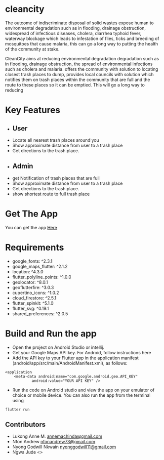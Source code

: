 # cleancity

The outcome of indiscriminate disposal of solid wastes expose human to environmental
degradation such as in flooding, drainage obstruction, widespread of infectious diseases,
cholera, diarrhea typhoid fever, waterway blockage which leads to infestation of flies, ticks and
breeding of mosquitoes that cause malaria, this can go a long way to putting the health of the
community at stake.

CleanCity aims at reducing environmental degradation degradation such as in flooding,
drainage obstruction, the spread of environmental infections such as cholera and malaria. offers
the community with solution to locating closest trash places to dump, provides local councils
with solution which notifies them on trash places within the community that are full and the
route to these places so it can be emptied. This will go a long way to reducing

# Key Features
- ## User
- Locate all nearest trash places around you
- Show approximate distance from user to a trash place
- Get directions to the trash place.
- ## Admin
- get Notification of trash places that are full
- Show approximate distance from user to a trash place
- Get directions to the trash place.
- show shortest route to full trash place

# Get The App
You can get the app <a href="#">Here</a>

# Requirements
- google_fonts: ^2.3.1
- google_maps_flutter: ^2.1.2
- location: ^4.3.0
- flutter_polyline_points: ^1.0.0
- geolocator: ^8.0.1
- geoflutterfire: ^3.0.3
- cupertino_icons: ^1.0.2
- cloud_firestore: ^2.5.1
- flutter_spinkit: ^5.1.0
- flutter_svg: ^0.19.1
- shared_preferences: ^2.0.5

# Build and Run the app

- Open the project on Android Studio or intellij.
- Get your Google Maps API key. For Android, follow instructions here
- Add the API key to your Flutter app in the application manifest (android/app/src/main/AndroidManifest.xml), as follows:
```
<application
    <meta-data android:name="com.google.android.geo.API_KEY"
            android:value="YOUR API KEY" />

```
- Run the code on Android studio and view the app on your emulator of choice or mobile device. You can also run the app from the terminal using  
```
flutter run 
```

## Contributors
- Lukong Anne M. <annemachinda@gmail.com>
- Nfon Andrew <nfonandrew73@gmail.com> 
- Nyong Godwill Nkwain <nyonggodwill11@gmail.com>
- Ngwa Jude <>